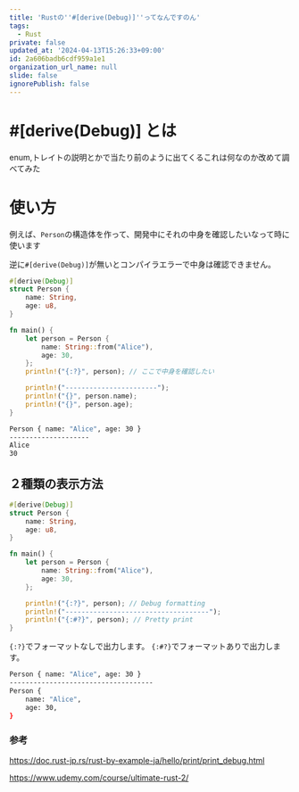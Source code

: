 ```yaml
---
title: 'Rustの''#[derive(Debug)]''ってなんですのん'
tags:
  - Rust
private: false
updated_at: '2024-04-13T15:26:33+09:00'
id: 2a606badb6cdf959a1e1
organization_url_name: null
slide: false
ignorePublish: false
---
```

# #[derive(Debug)] とは

enum,トレイトの説明とかで当たり前のように出てくるこれは何なのか改めて調べてみた


# 使い方

例えば、`Person`の構造体を作って、開発中にそれの中身を確認したいなって時に使います

逆に`#[derive(Debug)]`が無いとコンパイラエラーで中身は確認できません。
```rust
#[derive(Debug)]
struct Person {
    name: String,
    age: u8,
}

fn main() {
    let person = Person {
        name: String::from("Alice"),
        age: 30,
    };
    println!("{:?}", person); // ここで中身を確認したい

    println!("-----------------------");
    println!("{}", person.name);
    println!("{}", person.age);
}

```

```bash
Person { name: "Alice", age: 30 }
--------------------
Alice
30
```

## ２種類の表示方法

```rust
#[derive(Debug)]
struct Person {
    name: String,
    age: u8,
}

fn main() {
    let person = Person {
        name: String::from("Alice"),
        age: 30,
    };

    println!("{:?}", person); // Debug formatting
    println!("------------------------------------");
    println!("{:#?}", person); // Pretty print
}

```
`{:?}`でフォーマットなしで出力します。
`{:#?}`でフォーマットありで出力します。


```bash
Person { name: "Alice", age: 30 }
------------------------------------
Person {
    name: "Alice",
    age: 30,
}
```

### 参考
https://doc.rust-jp.rs/rust-by-example-ja/hello/print/print_debug.html

https://www.udemy.com/course/ultimate-rust-2/

